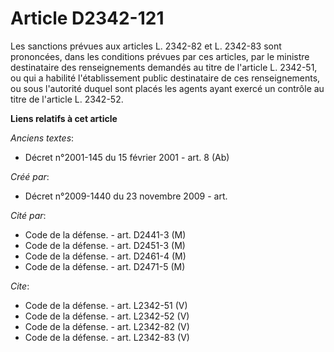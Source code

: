 # Article D2342-121

Les sanctions prévues aux articles L. 2342-82 et L. 2342-83 sont prononcées, dans les conditions prévues par ces articles,
par le ministre destinataire des renseignements demandés au titre de l'article L. 2342-51, ou qui a habilité l'établissement
public destinataire de ces renseignements, ou sous l'autorité duquel sont placés les agents ayant exercé un contrôle au titre
de l'article L. 2342-52.

**Liens relatifs à cet article**

_Anciens textes_:

  - Décret n°2001-145 du 15 février 2001 - art. 8 (Ab)

_Créé par_:

  - Décret n°2009-1440 du 23 novembre 2009 - art.

_Cité par_:

  - Code de la défense. - art. D2441-3 (M)
  - Code de la défense. - art. D2451-3 (M)
  - Code de la défense. - art. D2461-4 (M)
  - Code de la défense. - art. D2471-5 (M)

_Cite_:

  - Code de la défense. - art. L2342-51 (V)
  - Code de la défense. - art. L2342-52 (V)
  - Code de la défense. - art. L2342-82 (V)
  - Code de la défense. - art. L2342-83 (V)
